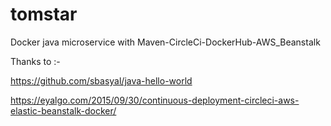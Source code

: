 # tomstar
Docker java microservice with Maven-CircleCi-DockerHub-AWS_Beanstalk

Thanks to :- 

https://github.com/sbasyal/java-hello-world 

https://eyalgo.com/2015/09/30/continuous-deployment-circleci-aws-elastic-beanstalk-docker/
